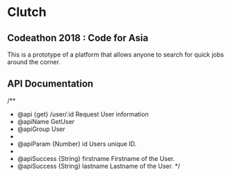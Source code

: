 # Clutch
## Codeathon 2018 : Code for Asia

This is a prototype of a platform that allows anyone to search for quick jobs around the corner.


## API Documentation
/**
 * @api {get} /user/:id Request User information
 * @apiName GetUser
 * @apiGroup User
 *
 * @apiParam {Number} id Users unique ID.
 *
 * @apiSuccess {String} firstname Firstname of the User.
 * @apiSuccess {String} lastname  Lastname of the User.
 */